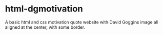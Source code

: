 # html-dgmotivation
A basic html and css motivation quote website with David Goggins image all aligned at the center, with some border.
